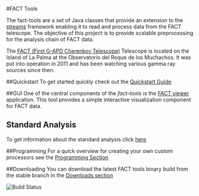 #FACT Tools

The fact-tools are a set of Java classes that provide an extension
to the <a href="http://www.jwall.org/streams">streams</a> framework
enabling it to read and process data from the FACT telescope. The
objective of this project is to provide scalable preprocessing for the
analysis chain of FACT data.

The [FACT (First G-APD Cherenkov Telescope)](https://www.fact-project.org/) Telescope is located on the
Island of La Palma at the Observatorio del Roque de los Muchachos. It was put into operation in 2011 
and has been watching various gamma ray sources since then.  

##Quickstart
To get started quickly check out the [Quickstart Guide](./quickstart.html)


##GUI
One of the central components of the *fact-tools* is the [FACT viewer](viewer.html) application. This tool provides a simple
interactive visualization component for FACT data.

## Standard Analysis
To get information about the standard analysis click [here](./stdAnalysis/standardAnalysis.html)

##Programming
For a quick overview for creating your own custom processors see the [Programming Section](programming_examples/programming_example.html)


##Downloading
You can download the latest FACT tools binary build from the stable branch in the [Downloads section](download.html)

![Build Status](https://drone.io/bitbucket.org/cbockermann/fact-tools/status.png)

